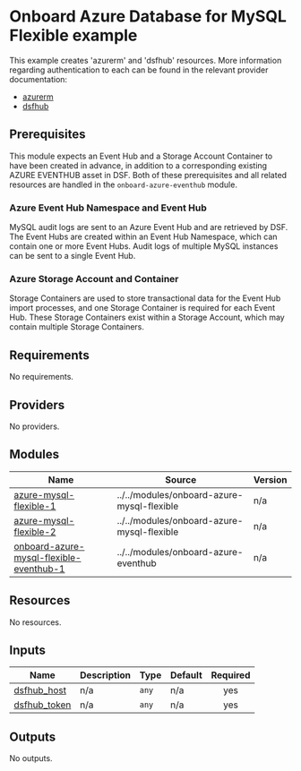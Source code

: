 # Onboard Azure Database for MySQL Flexible example
This example creates 'azurerm' and 'dsfhub' resources. More information regarding authentication to each can be found in the relevant provider documentation:
- [azurerm](https://registry.terraform.io/providers/hashicorp/azurerm/latest/docs)
- [dsfhub](https://registry.terraform.io/providers/imperva/dsfhub/latest/docs)

## Prerequisites
This module expects an Event Hub and a Storage Account Container to have been created in advance, in addition to a corresponding existing AZURE EVENTHUB asset in DSF. Both of these prerequisites and all related resources are handled in the ``onboard-azure-eventhub`` module.

### Azure Event Hub Namespace and Event Hub
MySQL audit logs are sent to an Azure Event Hub and are retrieved by DSF. The Event Hubs are created within an Event Hub Namespace, which can contain one or more Event Hubs. Audit logs of multiple MySQL instances can be sent to a single Event Hub. 

### Azure Storage Account and Container
Storage Containers are used to store transactional data for the Event Hub import processes, and one Storage Container is required for each Event Hub. These Storage Containers exist within a Storage Account, which may contain multiple Storage Containers.


<!-- BEGIN_TF_DOCS -->
## Requirements

No requirements.

## Providers

No providers.

## Modules

| Name | Source | Version |
|------|--------|---------|
| <a name="module_azure-mysql-flexible-1"></a> [azure-mysql-flexible-1](#module\_azure-mysql-flexible-1) | ../../modules/onboard-azure-mysql-flexible | n/a |
| <a name="module_azure-mysql-flexible-2"></a> [azure-mysql-flexible-2](#module\_azure-mysql-flexible-2) | ../../modules/onboard-azure-mysql-flexible | n/a |
| <a name="module_onboard-azure-mysql-flexible-eventhub-1"></a> [onboard-azure-mysql-flexible-eventhub-1](#module\_onboard-azure-mysql-flexible-eventhub-1) | ../../modules/onboard-azure-eventhub | n/a |

## Resources

No resources.

## Inputs

| Name | Description | Type | Default | Required |
|------|-------------|------|---------|:--------:|
| <a name="input_dsfhub_host"></a> [dsfhub\_host](#input\_dsfhub\_host) | n/a | `any` | n/a | yes |
| <a name="input_dsfhub_token"></a> [dsfhub\_token](#input\_dsfhub\_token) | n/a | `any` | n/a | yes |

## Outputs

No outputs.
<!-- END_TF_DOCS -->